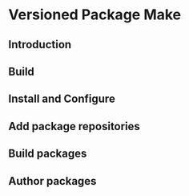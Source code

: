 # Versioned Package Make
## Introduction
## Build
## Install and Configure
## Add package repositories
## Build packages
## Author packages
